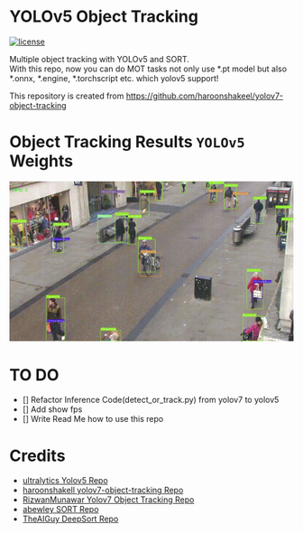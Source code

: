 # YOLOv5 Object Tracking


[![license](https://img.shields.io/github/license/mashape/apistatus.svg)](LICENSE)

Multiple object tracking with YOLOv5 and SORT.   
With this repo, now you can do MOT tasks not only use *.pt model but also *.onnx, *.engine, *.torchscript etc. which yolov5 support!

This repository is created from https://github.com/haroonshakeel/yolov7-object-tracking

# Object Tracking Results ``YOLOv5`` Weights

<p align="center"><img src="test.gif" width="640"\></p>

# TO DO
* [] Refactor Inference Code(detect_or_track.py) from yolov7 to yolov5
* [] Add show fps
* [] Write Read Me how to use this repo


# Credits  
  * [ultralytics Yolov5 Repo](https://github.com/ultralytics/yolov5)
  * [haroonshakell yolov7-object-tracking Repo](https://github.com/haroonshakeel/yolov7-object-tracking)
  * [RizwanMunawar Yolov7 Object Tracking Repo](https://github.com/RizwanMunawar/yolov7-object-tracking)
  * [abewley SORT Repo](https://github.com/abewley/sort)
  * [TheAIGuy DeepSort Repo](https://github.com/theAIGuysCode/yolov4-deepsort)
